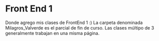 # Front End 1
Donde agrego mis clases de FrontEnd 1 :)
La carpeta denominada Milagros_Valverde es el parcial de fin de curso. 
Las clases múltipo de 3 generalmente trabajan en una misma página.
